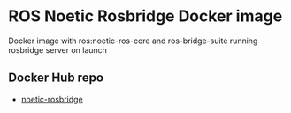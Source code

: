 # ROS Noetic Rosbridge Docker image
Docker image with ros:noetic-ros-core and ros-bridge-suite running rosbridge server on launch

## Docker Hub repo
- [noetic-rosbridge](https://hub.docker.com/repository/docker/joaquingimenez1/noetic-rosbridge)
